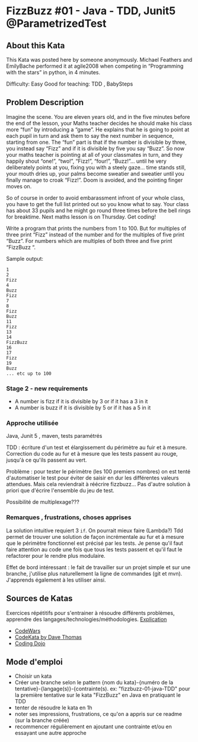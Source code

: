 
# FizzBuzz #01 - Java - TDD, Junit5 @ParametrizedTest

## About this Kata
This Kata was posted here by someone anonymously. Michael Feathers and EmilyBache performed it at agile2008 when competing in “Programming with the stars” in python, in 4 minutes.

Difficulty: Easy Good for teaching: TDD , BabySteps

## Problem Description

Imagine the scene. You are eleven years old, and in the five minutes before 
the end of the lesson, your Maths teacher decides he should make his 
class more “fun” by introducing a “game”. He explains that he is going to 
point at each pupil in turn and ask them to say the next number in sequence, 
starting from one. The “fun” part is that if the number is divisible by three, 
you instead say “Fizz” and if it is divisible by five you say “Buzz”. So now 
your maths teacher is pointing at all of your classmates in turn, and they 
happily shout “one!”, “two!”, “Fizz!”, “four!”, “Buzz!”… until he very 
deliberately points at you, fixing you with a steely gaze… time stands still, 
your mouth dries up, your palms become sweatier and sweatier until you 
finally manage to croak “Fizz!”. Doom is avoided, and the pointing finger 
moves on.

So of course in order to avoid embarassment infront of your whole class, you 
have to get the full list printed out so you know what to say. Your class has 
about 33 pupils and he might go round three times before the bell rings for 
breaktime. Next maths lesson is on Thursday. Get coding!

Write a program that prints the numbers from 1 to 100. But for multiples of 
three print “Fizz” instead of the number and for the multiples of five print 
“Buzz”. For numbers which are multiples of both three and five print 
“FizzBuzz “.

Sample output:

```
1
2
Fizz
4
Buzz
Fizz
7
8
Fizz
Buzz
11
Fizz
13
14
FizzBuzz
16
17
Fizz
19
Buzz
... etc up to 100
```

### Stage 2 - new requirements

 * A number is fizz if it is divisible by 3 or if it has a 3 in it
 * A number is buzz if it is divisible by 5 or if it has a 5 in it

### Approche utilisée
Java, Junit 5 , maven, tests paramétrés

TDD : écriture d'un test et élargissement du périmètre au fuir et à mesure.
Correction du code au fur et à mesure que les tests passent au rouge, jusqu'à ce qu'ils passent au vert.

Problème : pour tester le périmètre (les 100 premiers nombres) on est tenté d'automatiser le test pour éviter de saisir en dur les différentes valeurs attendues. Mais cela reviendrait à réécrire fizzbuzz... Pas d'autre solution à priori que d'écrire l'ensemble du jeu de test.

Possibilité de multiplexage???

### Remarques , frustrations, choses apprises

La solution intuitive requiert 3 `if`. On pourrait mieux faire (Lambda?)
Tdd permet de trouver une solution de façon incrémentale au fur et à mesure que le périmètre fonctionnel
est précisé par les tests. Je pense qu'il faut faire attention au code une fois que tous les tests 
passent et qu'il faut le refactorer pour le rendre plus modulaire.

Effet de bord intéressant : le fait de travailler sur un projet simple et sur une branche, j'utilise
plus naturellement la ligne de commandes (git et mvn). J'apprends également à les utiliser ainsi.

## Sources de Katas

Exercices répétitifs pour s'entrainer à résoudre différents problèmes, apprendre des langages/technologies/méthodologies.
[Explication](http://codekata.com/kata/kata-kumite-koan-and-dreyfus/)

* [CodeWars](https://www.codewars.com)
* [CodeKata by Dave Thomas](http://codekata.com/)
* [Coding Dojo](http://codingdojo.org/kata/)

## Mode d'emploi

* Choisir un kata
* Créer une branche selon le pattern {nom du kata}-{numéro de la tentative}-{langage(s)}-{contrainte(s). ex: "fizzbuzz-01-java-TDD" pour la première tentative sur le kata "FizzBuzz" en Java en pratiquant le TDD
* tenter de résoudre le kata en 1h
* noter ses impressions, frustrations, ce qu'on a appris sur ce readme (sur la branche créée)
* recommencer régulièrement en ajoutant une contrainte et/ou en essayant une autre approche
